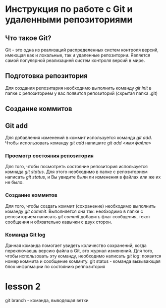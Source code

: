 # Инструкция по работе с Git и удаленными репозиториями

## Что такое Git?
Git - это одна из реализаций распределенных систем контроля версий, имеющая как и локальные, так и удаленные репозитории. Является самой популярной реализацией систем контроля версий в мире.
## Подготовка репозитория
Для создания репозитария необходимо выполнить команду *git init* в папке с репозиторием у вас появится репозиторий (скрытая папка .git)

## Создание коммитов

## Git add
Для добавления изменений в коммит используется команда *git add*. Чтобы использовать команду *git add* напишите *git add <имя файла>*

### Просмотр состояния репозитория
Для того, чтобы посмотреть состояние репозитория используется комнада *git status*. Для этого необходимо в папке с репозиторием написать *git status*, и Вы увидите были ли изменения в файлах или же их не было.

### Создание коммитов 
Для того, чтобы создать коммит (сохранение) необходимо выполнить команду *git commit*. Выполняется она так: необходимо в папке с репозиторием написать *git commit* добавить флаг сообщения, текст сообщения и обязательно кавычки с двух сторон. 
### Команда Git log
Данная команда помогает увидеть количество сохранений, когда переключаешь версию файла в Git, это журнал изменений. Для того, чтобы использовать эту команду, необходимо написать *git log*: появится номер коммита и сообщение коммиту. 
git status - команда вызывающая блок инфрпмации по состоянию реппозитория

# lesson 2
git branch - команда, выводящая ветки
